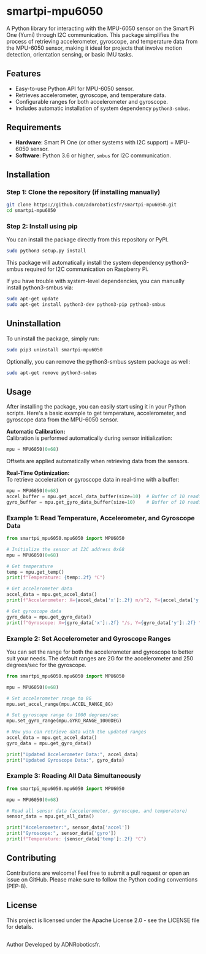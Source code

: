 # smartpi-mpu6050

A Python library for interacting with the MPU-6050 sensor on the Smart Pi One (Yumi) through I2C communication. This package simplifies the process of retrieving accelerometer, gyroscope, and temperature data from the MPU-6050 sensor, making it ideal for projects that involve motion detection, orientation sensing, or basic IMU tasks.

## Features

- Easy-to-use Python API for MPU-6050 sensor.
- Retrieves accelerometer, gyroscope, and temperature data.
- Configurable ranges for both accelerometer and gyroscope.
- Includes automatic installation of system dependency `python3-smbus`.

## Requirements

- **Hardware**: Smart Pi One (or other systems with I2C support) + MPU-6050 sensor.
- **Software**: Python 3.6 or higher, `smbus` for I2C communication.

## Installation

### Step 1: Clone the repository (if installing manually)

```bash
git clone https://github.com/adnroboticsfr/smartpi-mpu6050.git
cd smartpi-mpu6050
```

### Step 2: Install using pip

You can install the package directly from this repository or PyPI.

```bash
sudo python3 setup.py install
```

This package will automatically install the system dependency python3-smbus required for I2C communication on Raspberry Pi.

If you have trouble with system-level dependencies, you can manually install python3-smbus via:

```bash
sudo apt-get update
sudo apt-get install python3-dev python3-pip python3-smbus
```

## Uninstallation

To uninstall the package, simply run:

```bash
sudo pip3 uninstall smartpi-mpu6050
```

Optionally, you can remove the python3-smbus system package as well:

```bash
sudo apt-get remove python3-smbus
```

## Usage

After installing the package, you can easily start using it in your Python scripts. Here's a basic example to get temperature, accelerometer, and gyroscope data from the MPU-6050 sensor.

**Automatic Calibration:**  
Calibration is performed automatically during sensor initialization:

```python
mpu = MPU6050(0x68)
```
Offsets are applied automatically when retrieving data from the sensors.

**Real-Time Optimization:**  
To retrieve acceleration or gyroscope data in real-time with a buffer:

```python
mpu = MPU6050(0x68)
accel_buffer = mpu.get_accel_data_buffer(size=10)  # Buffer of 10 readings
gyro_buffer = mpu.get_gyro_data_buffer(size=10)    # Buffer of 10 readings
``` 

### Example 1: Read Temperature, Accelerometer, and Gyroscope Data

```python
from smartpi_mpu6050.mpu6050 import MPU6050

# Initialize the sensor at I2C address 0x68
mpu = MPU6050(0x68)

# Get temperature
temp = mpu.get_temp()
print(f"Temperature: {temp:.2f} °C")

# Get accelerometer data
accel_data = mpu.get_accel_data()
print(f"Accelerometer: X={accel_data['x']:.2f} m/s^2, Y={accel_data['y']:.2f} m/s^2, Z={accel_data['z']:.2f} m/s^2")

# Get gyroscope data
gyro_data = mpu.get_gyro_data()
print(f"Gyroscope: X={gyro_data['x']:.2f} °/s, Y={gyro_data['y']:.2f} °/s, Z={gyro_data['z']:.2f} °/s")
```

### Example 2: Set Accelerometer and Gyroscope Ranges

You can set the range for both the accelerometer and gyroscope to better suit your needs. The default ranges are 2G for the accelerometer and 250 degrees/sec for the gyroscope.

```python
from smartpi_mpu6050.mpu6050 import MPU6050

mpu = MPU6050(0x68)

# Set accelerometer range to 8G
mpu.set_accel_range(mpu.ACCEL_RANGE_8G)

# Set gyroscope range to 1000 degrees/sec
mpu.set_gyro_range(mpu.GYRO_RANGE_1000DEG)

# Now you can retrieve data with the updated ranges
accel_data = mpu.get_accel_data()
gyro_data = mpu.get_gyro_data()

print("Updated Accelerometer Data:", accel_data)
print("Updated Gyroscope Data:", gyro_data)
```

### Example 3: Reading All Data Simultaneously

```python
from smartpi_mpu6050.mpu6050 import MPU6050

mpu = MPU6050(0x68)

# Read all sensor data (accelerometer, gyroscope, and temperature)
sensor_data = mpu.get_all_data()

print("Accelerometer:", sensor_data['accel'])
print("Gyroscope:", sensor_data['gyro'])
print(f"Temperature: {sensor_data['temp']:.2f} °C")

```

## Contributing
Contributions are welcome! Feel free to submit a pull request or open an issue on GitHub. Please make sure to follow the Python coding conventions (PEP-8).

## License 

This project is licensed under the Apache License 2.0 - see the LICENSE file for details.

## 
Author
Developed by ADNRoboticsfr.
